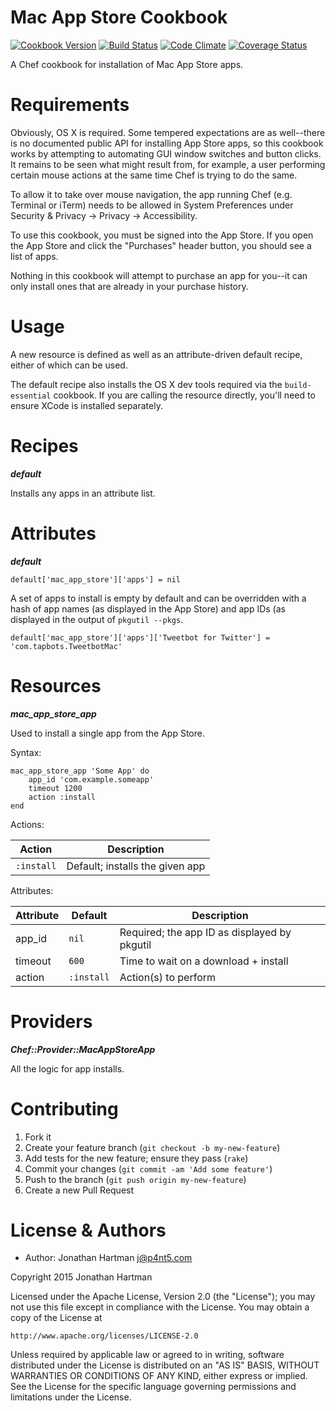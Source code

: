 Mac App Store Cookbook
======================
[![Cookbook Version](http://img.shields.io/cookbook/v/mac-app-store.svg)][cookbook]
[![Build Status](http://img.shields.io/travis/RoboticCheese/mac-app-store-chef.svg)][travis]
[![Code Climate](http://img.shields.io/codeclimate/github/RoboticCheese/mac-app-store-chef.svg)][codeclimate]
[![Coverage Status](http://img.shields.io/coveralls/RoboticCheese/mac-app-store-chef.svg)][coveralls]

[cookbook]: https://supermarket.getchef.com/cookbooks/mac-app-store
[travis]: http://travis-ci.org/RoboticCheese/mac-app-store-chef
[codeclimate]: https://codeclimate.com/github/RoboticCheese/mac-app-store-chef
[coveralls]: https://coveralls.io/r/RoboticCheese/mac-app-store-chef

A Chef cookbook for installation of Mac App Store apps.

Requirements
============

Obviously, OS X is required. Some tempered expectations are as well--there is
no documented public API for installing App Store apps, so this cookbook works
by attempting to automating GUI window switches and button clicks. It remains to
be seen what might result from, for example, a user performing certain mouse
actions at the same time Chef is trying to do the same.

To allow it to take over mouse navigation, the app running Chef (e.g. Terminal
or iTerm) needs to be allowed in System Preferences under Security & Privacy ->
Privacy -> Accessibility.

To use this cookbook, you must be signed into the App Store. If you open the App
Store and click the "Purchases" header button, you should see a list of apps.

Nothing in this cookbook will attempt to purchase an app for you--it can only
install ones that are already in your purchase history.

Usage
=====

A new resource is defined as well as an attribute-driven default recipe, either
of which can be used.

The default recipe also installs the OS X dev tools required via the
`build-essential` cookbook. If you are calling the resource directly, you'll
need to ensure XCode is installed separately.

Recipes
=======

***default***

Installs any apps in an attribute list.

Attributes
==========

***default***

    default['mac_app_store']['apps'] = nil

A set of apps to install is empty by default and can be overridden with a hash
of app names (as displayed in the App Store) and app IDs (as displayed in the
output of `pkgutil --pkgs`.

    default['mac_app_store']['apps']['Tweetbot for Twitter'] = 'com.tapbots.TweetbotMac'

Resources
=========

***mac_app_store_app***

Used to install a single app from the App Store.

Syntax:

    mac_app_store_app 'Some App' do
        app_id 'com.example.someapp'
        timeout 1200
        action :install
    end

Actions:

| Action     | Description                     |
|------------|---------------------------------|
| `:install` | Default; installs the given app |

Attributes:

| Attribute  | Default        | Description                                  |
|------------|----------------|----------------------------------------------|
| app\_id    | `nil`          | Required; the app ID as displayed by pkgutil |
| timeout    | `600`          | Time to wait on a download + install         |
| action     | `:install`     | Action(s) to perform                         |

Providers
=========

***Chef::Provider::MacAppStoreApp***

All the logic for app installs.

Contributing
============

1. Fork it
2. Create your feature branch (`git checkout -b my-new-feature`)
3. Add tests for the new feature; ensure they pass (`rake`)
4. Commit your changes (`git commit -am 'Add some feature'`)
5. Push to the branch (`git push origin my-new-feature`)
6. Create a new Pull Request

License & Authors
=================
- Author: Jonathan Hartman <j@p4nt5.com>

Copyright 2015 Jonathan Hartman

Licensed under the Apache License, Version 2.0 (the "License");
you may not use this file except in compliance with the License.
You may obtain a copy of the License at

    http://www.apache.org/licenses/LICENSE-2.0

Unless required by applicable law or agreed to in writing, software
distributed under the License is distributed on an "AS IS" BASIS,
WITHOUT WARRANTIES OR CONDITIONS OF ANY KIND, either express or implied.
See the License for the specific language governing permissions and
limitations under the License.
